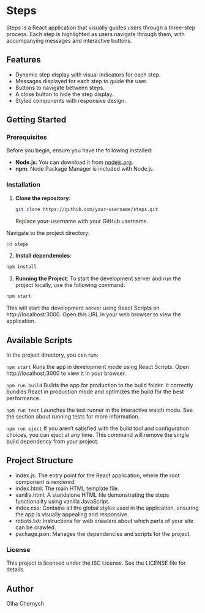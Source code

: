 # Steps

Steps is a React application that visually guides users through a three-step process. Each step is highlighted as users navigate through them, with accompanying messages and interactive buttons.

## Features

- Dynamic step display with visual indicators for each step.
- Messages displayed for each step to guide the user.
- Buttons to navigate between steps.
- A close button to hide the step display.
- Styled components with responsive design.

## Getting Started

### Prerequisites

Before you begin, ensure you have the following installed:

- **Node.js**: You can download it from [nodejs.org](https://nodejs.org/).
- **npm**: Node Package Manager is included with Node.js.

### Installation

1. **Clone the repository**:
   ```bash
   git clone https://github.com/your-username/steps.git
   ```
   Replace your-username with your GitHub username.

Navigate to the project directory:

```bash
cd steps
```

2. **Install dependencies**:

```bash
npm install
```

3. **Running the Project**:
   To start the development server and run the project locally, use the following command:

```bash
npm start
```

This will start the development server using React Scripts on http://localhost:3000. Open this URL in your web browser to view the application.

## Available Scripts

In the project directory, you can run:

`npm start`
Runs the app in development mode using React Scripts.
Open http://localhost:3000 to view it in your browser.

`npm run build`
Builds the app for production to the build folder.
It correctly bundles React in production mode and optimizes the build for the best performance.

`npm run test`
Launches the test runner in the interactive watch mode.
See the section about running tests for more information.

`npm run eject`
If you aren’t satisfied with the build tool and configuration choices, you can eject at any time. This command will remove the single build dependency from your project.

## Project Structure

- index.js: The entry point for the React application, where the root component is rendered.
- index.html: The main HTML template file.
- vanilla.html: A standalone HTML file demonstrating the steps functionality using vanilla JavaScript.
- index.css: Contains all the global styles used in the application, ensuring the app is visually appealing and responsive.
- robots.txt: Instructions for web crawlers about which parts of your site can be crawled.
- package.json: Manages the dependencies and scripts for the project.

### License

This project is licensed under the ISC License. See the LICENSE file for details.

## Author

Olha Chernysh
